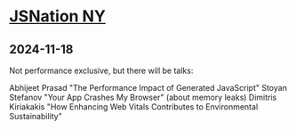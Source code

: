 # [JSNation NY](https://jsnation.us/)
      
## 2024-11-18
      
Not performance exclusive, but there will be talks:

Abhijeet Prasad "The Performance Impact of Generated JavaScript"
Stoyan Stefanov "Your App Crashes My Browser" (about memory leaks)
Dimitris Kiriakakis "How Enhancing Web Vitals Contributes to Environmental Sustainability"
